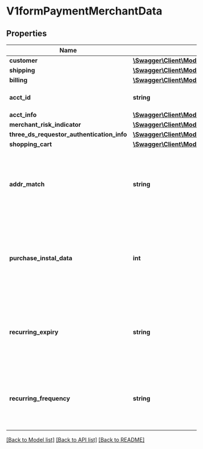 # V1formPaymentMerchantData

## Properties
Name | Type | Description | Notes
------------ | ------------- | ------------- | -------------
**customer** | [**\Swagger\Client\Model\V1formPaymentMerchantDataCustomer**](V1formPaymentMerchantDataCustomer.md) |  | [optional] 
**shipping** | [**\Swagger\Client\Model\V1formPaymentMerchantDataShipping**](V1formPaymentMerchantDataShipping.md) |  | [optional] 
**billing** | [**\Swagger\Client\Model\V1formPaymentMerchantDataBilling**](V1formPaymentMerchantDataBilling.md) |  | [optional] 
**acct_id** | **string** | Additional information you want to send to identify the account | [optional] 
**acct_info** | [**\Swagger\Client\Model\V1formPaymentMerchantDataAcctInfo**](V1formPaymentMerchantDataAcctInfo.md) |  | [optional] 
**merchant_risk_indicator** | [**\Swagger\Client\Model\V1formPaymentMerchantDataMerchantRiskIndicator**](V1formPaymentMerchantDataMerchantRiskIndicator.md) |  | [optional] 
**three_ds_requestor_authentication_info** | [**\Swagger\Client\Model\V1formPaymentMerchantDataThreeDSRequestorAuthenticationInfo**](V1formPaymentMerchantDataThreeDSRequestorAuthenticationInfo.md) |  | [optional] 
**shopping_cart** | [**\Swagger\Client\Model\V1formPaymentMerchantDataShoppingCart[]**](V1formPaymentMerchantDataShoppingCart.md) |  | [optional] 
**addr_match** | **string** | Indicates whether the delivery address is the same as the invoice address. Y &#x3D; The delivery address is the same as the invoicing address, N &#x3D; The delivery and invoice addresses are different | [optional] 
**purchase_instal_data** | **int** | Mandatory for Instalment operations (MERCHANT_TRX_TYPE &#x3D; I). Indicates the maximum number of deferred payment authorisations. Accepted values: The value must be greater than 1 | [optional] 
**recurring_expiry** | **string** | Mandatory for Recurring and Instalment operations (MERCHANT_TRX_TYPE &#x3D; I or R). The date from which there will be no more authorisations. Accepted format: YYYYMMDD | [optional] 
**recurring_frequency** | **string** | Mandatory for Recurring and Instalment operations (MERCHANT_TRX_TYPE &#x3D; I or R). Indicates the minimum number of days between authorisations | [optional] 

[[Back to Model list]](../../README.md#documentation-for-models) [[Back to API list]](../../README.md#documentation-for-api-endpoints) [[Back to README]](../../README.md)

